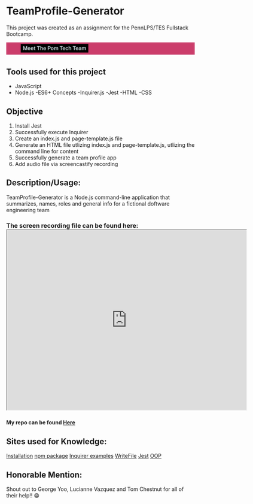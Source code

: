 # TeamProfile-Generator

This project was created as an assignment for the PennLPS/TES Fullstack Bootcamp.

<img src = "src/Screen Shot 2020-10-11 at 9.43.53 PM copy.jpg"> 

## Tools used for this project
- JavaScript
- Node.js
-ES6+ Concepts
-Inquirer.js
-Jest
-HTML
-CSS

## Objective
1.	Install Jest
2.	Successfully execute Inquirer
3.	Create an index.js and page-template.js file
4. Generate an HTML file utlizing index.js and page-template.js, utlizing the command line for content
5. Successfully generate a team profile app
6.	Add audio file via screencastify recording


## Description/Usage: 
TeamProfile-Generator is a Node.js command-line application that summarizes, names, roles and general info for a fictional doftware engineering team

### The screen recording file can be found here: <iframe src="https://drive.google.com/file/d/1mz8c5Ebje0QzckdLQGoqTgnjVLTQ5Hhq/preview" width="640" height="480"></iframe>


#### My repo can be found [Here](https://github.com/bmralph87/TeamProfile-Generator)


## Sites used for Knowledge:

[Installation](https://www.npmjs.com/package/inquirer#installation)
[npm package](https://www.npmjs.com/package/inquirer)
[Inquirer examples](https://www.npmjs.com/package/inquirer#examples)
[WriteFile](https://stackabuse.com/writing-to-files-in-node-js/)
[Jest](https://jestjs.io/)
[OOP](https://www.geeksforgeeks.org/introduction-object-oriented-programming-javascript/)

## Honorable Mention:

Shout out to George Yoo, Lucianne Vazquez and Tom Chestnut for all of their help!! 😁



